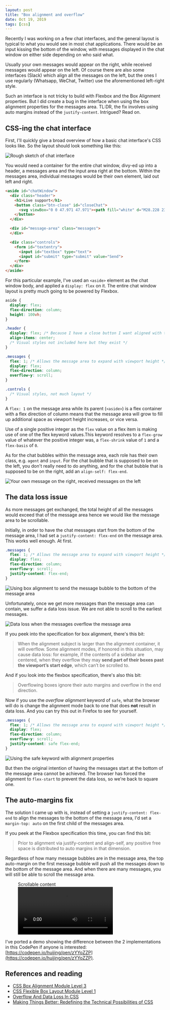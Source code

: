 ```yaml
---
layout: post
title: "Box alignment and overflow"
date: Oct 19, 2019
tags: [css]
---
```

Recently I was working on a few chat interfaces, and the general layout is typical to what you would see in most chat applications. There would be an input kissing the bottom of the window, with messages displayed in the chat window on either side depending on who said what.

Usually your own messages would appear on the right, while received messages would appear on the left. Of course there are also some interfaces (Slack) which align all the messages on the left, but the ones I use regularly (Whatsapp, WeChat, Twitter) use the aforementioned left-right style.

Such an interface is not tricky to build with Flexbox and the Box Alignment properties. But I did create a bug in the interface when using the box alignment properties for the messages area. TL:DR, the fix involves using auto margins instead of the `justify-content`. Intrigued? Read on.

## CSS-ing the chat interface

First, I'll quickly give a broad overview of how a basic chat interface's CSS looks like. So the layout should look something like this:

<img src="{{ site.url }}/assets/images/posts/overflow/chat-ui.png" srcset="{{ site.url }}/assets/images/posts/overflow/chat-ui@2x.png 2x" alt="Rough sketch of chat interface">

You would need a container for the entire chat window, divy-ed up into a header, a messages area and the input area right at the bottom. Within the messages area, individual messages would be their own element, laid out left and right.

```html
<aside id="chatWindow">
  <div class="header">
    <h1>Live support</h1>
    <button class="btn-close" id="closeChat">
      <svg viewBox="0 0 47.971 47.971"><path fill="white" d="M28.228 23.986L47.092 5.122a2.998 2.998 0 000-4.242 2.998 2.998 0 00-4.242 0L23.986 19.744 5.121.88a2.998 2.998 0 00-4.242 0 2.998 2.998 0 000 4.242l18.865 18.864L.879 42.85a2.998 2.998 0 104.242 4.241l18.865-18.864L42.85 47.091c.586.586 1.354.879 2.121.879s1.535-.293 2.121-.879a2.998 2.998 0 000-4.242L28.228 23.986z"/></svg>
    </button>
  </div>

  <div id="message-area" class="messages">
  </div>

  <div class="controls">
    <form id="textentry">
      <input id="textbox" type="text">
      <input id="submit" type="submit" value="Send">
    </form>
  </div>
</aside>
```

For this particular example, I've used an `<aside>` element as the chat window body, and applied a `display: flex` on it. The entire chat window layout is pretty much going to be powered by Flexbox.

```css
aside {
  display: flex;
  flex-direction: column;
  height: 100vh;
}

.header {
  display: flex; /* Because I have a close button I want aligned with the title text */
  align-items: center;
  /* Visual styles not included here but they exist */
}

.messages {
  flex: 1; /* Allows the message area to expand with viewport height */
  display: flex;
  flex-direction: column;
  overflow-y: scroll;
}

.controls {
  /* Visual styles, not much layout */
}
```
A `flex: 1` on the message area while its parent (`<aside>`) is a flex container with a flex direction of column means that the message area will grow to fill up additional space as viewport height increases, or vice versa.

Use of a single positive integer as the `flex` value on a flex item is making use of one of the flex keyword values.This keyword resolves to a `flex-grow` value of whatever the positive integer was, a `flex-shrink` value of `1` and a `flex-basis` of `0`.

As for the chat bubbles within the message area, each role has their own class, e.g. `agent` and `input`. For the chat bubble that is supposed to be on the left, you don't really need to do anything, and for the chat bubble that is supposed to be on the right, add an `align-self: flex-end`.

<img srcset="{{ site.url }}/assets/images/posts/overflow/left-right-480.png 480w, {{ site.url }}/assets/images/posts/overflow/left-right-640.png 640w, {{ site.url }}/assets/images/posts/overflow/left-right-960.png 960w, {{ site.url }}/assets/images/posts/overflow/left-right-1280.png 1280w" sizes="(max-width: 400px) 100vw, (max-width: 960px) 75vw, 640px" src="{{ site.url }}/assets/images/posts/overflow/left-right-640.png" alt="Your own message on the right, received messages on the left">

## The data loss issue

As more messages get exchanged, the total height of all the messages would exceed that of the message area hence we would like the message area to be scrollable.

Initially, in order to have the chat messages start from the bottom of the message area, I had set a `justify-content: flex-end` on the message area. This works well enough. At first.

```css
.messages {
  flex: 1; /* Allows the message area to expand with viewport height */
  display: flex;
  flex-direction: column;
  overflow-y: scroll;
  justify-content: flex-end;
}
```

<img srcset="{{ site.url }}/assets/images/posts/overflow/dataloss-480.png 480w, {{ site.url }}/assets/images/posts/overflow/dataloss-640.png 640w, {{ site.url }}/assets/images/posts/overflow/dataloss-960.png 960w, {{ site.url }}/assets/images/posts/overflow/dataloss-1280.png 1280w" sizes="(max-width: 400px) 100vw, (max-width: 960px) 75vw, 640px" src="{{ site.url }}/assets/images/posts/overflow/dataloss-640.png" alt="Using box alignment to send the message bubble to the bottom of the message area">

Unfortunately, once we get more messages than the message area can contain, we suffer a data loss issue. We are not able to scroll to the earliest messages.

<img srcset="{{ site.url }}/assets/images/posts/overflow/dataloss2-480.png 480w, {{ site.url }}/assets/images/posts/overflow/dataloss2-640.png 640w, {{ site.url }}/assets/images/posts/overflow/dataloss2-960.png 960w, {{ site.url }}/assets/images/posts/overflow/dataloss2-1280.png 1280w" sizes="(max-width: 400px) 100vw, (max-width: 960px) 75vw, 640px" src="{{ site.url }}/assets/images/posts/overflow/dataloss2-640.png" alt="Data loss when the messages overflow the message area">

If you peek into the specification for box alignment, there's this bit:

> When the alignment subject is larger than the alignment container, it will overflow. Some alignment modes, if honored in this situation, may cause data loss: for example, if the contents of a sidebar are centered, when they overflow they may **send part of their boxes past the viewport’s start edge**, which can’t be scrolled to.

And if you look into the flexbox specification, there's also this bit:

> Overflowing boxes ignore their auto margins and overflow in the end direction.

Now if you use the *overflow alignment* keyword of `safe`, what the browser will do is change the alignment mode back to one that does **not** result in data loss. And you can try this out in Firefox to see for yourself.

```css
.messages {
  flex: 1; /* Allows the message area to expand with viewport height */
  display: flex;
  flex-direction: column;
  overflow-y: scroll;
  justify-content: safe flex-end;
}
```

<img srcset="{{ site.url }}/assets/images/posts/overflow/safe-480.png 480w, {{ site.url }}/assets/images/posts/overflow/safe-640.png 640w, {{ site.url }}/assets/images/posts/overflow/safe-960.png 960w, {{ site.url }}/assets/images/posts/overflow/safe-1280.png 1280w" sizes="(max-width: 400px) 100vw, (max-width: 960px) 75vw, 640px" src="{{ site.url }}/assets/images/posts/overflow/safe-640.png" alt="Using the safe keyword with alignment properties">

But then the original intention of having the messages start at the bottom of the message area cannot be achieved. The browser has forced the alignment to `flex-start` to prevent the data loss, so we're back to square one.

## The auto-margins fix

The solution I came up with is, instead of setting a `justify-content: flex-end` to align the messages to the bottom of the message area, I'd set a `margin-top: auto` on the first child of the messages area.

If you peek at the Flexbox specification this time, you can find this bit:

> Prior to alignment via justify-content and align-self, any positive free space is distributed to auto margins in that dimension.

Regardless of how many message bubbles are in the message area, the top auto-margin on the first message bubble will push all the messages down to the bottom of the message area. And when there are many messages, you will still be able to scroll the message area.

<figure>
    <figcaption>Scrollable content</figcaption>
    <video src="{{ site.url }}/assets/videos/of-scroll.mp4" controls loop autoplay></video>
</figure>

I've ported a demo showing the difference between the 2 implementations in this CodePen if anyone is interested: [https://codepen.io/huijing/pen/zYYoZZP](https://codepen.io/huijing/pen/zYYoZZP).

## References and reading

<ul>
  <li class="no-margin"><a href="https://www.w3.org/TR/css-align-3/#overflow-values">CSS Box Alignment Module Level 3</a></li>
  <li class="no-margin"><a href="https://www.w3.org/TR/css-flexbox-1/#auto-margins">CSS Flexible Box Layout Module Level 1</a></li>
  <li class="no-margin"><a href="https://www.smashingmagazine.com/2019/09/overflow-data-loss-css/">Overflow And Data Loss In CSS</a></li>
  <li><a href="https://noti.st/rachelandrew/p5gKlm/making-things-better-redefining-the-technical-possibilities-of-css">Making Things Better: Redefining the Technical Possibilities of CSS</a></li>
</ul>